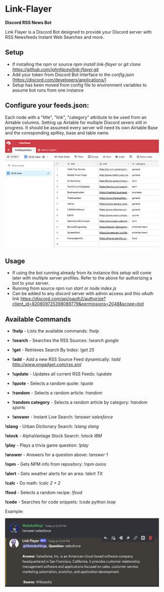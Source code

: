 # Link-Flayer

**Discord RSS News Bot**

Link Flayer is a Discord Bot designed to provide your Discord server with RSS Newsfeeds Instant Web Searches and more.

## Setup

- If installing the npm or source *npm install link-flayer* or *git clone https://github.com/johnfacey/link-flayer.git*
- Add your token from Discord Bot Interface to the *config.json* [https://discord.com/developers/applications/]
- Setup has been moved from config file to environment variables to assume bot runs from one instance

## Configure your feeds.json: 
Each node with a "title", "link", "category" attribute to be used from an Airtable columns. 
Setting up Airtable for multiple Discord severs still in progress. 
It should be assumed every server will need its own Airtable Base and the coresponding apiKey, base and table name.

![Airtable](./assets/airtable.png)

## Usage

- If using the bot running already from its instance this setup will come later with multiple server profiles. Refer to the above for authorizing a bot to your server.
- Running from source *npm run start* or *node index.js*
- Can be added to any discord server with admin access and this oAuth link https://discord.com/api/oauth2/authorize?client_id=820809725398089779&permissions=2048&scope=bot

## Available Commands
	
* **!help** - Lists the available commands: *!help*

* **!search** - Searches the RSS Sources: *!search google*

* **!get** - Retrieves Search By Index: *!get 25*

* **!add** - Add a new RSS Source Feed dynamically: *!add http://www.engadget.com/rss.xml*

* **!update** - Updates all current RSS Feeds: *!update*

* **!quote** - Selects a random quote: *!quote*

* **!random** - Selects a random article: *!random*

* **!random category** - Selects a random article by category: *!random sports*

* **!answer** - Instant Live Search: *!answer salesforce*

**!slang** - Urban Dictionary Search: *!slang slang*

**!stock** - AlphaVantage Stock Search: *!stock IBM*

**!play** - Plays a trivia game question: *!play*

**!answer** - Answers for a question above: *!answer 1*

**!npm** - Gets NPM info from repository: *!npm axios*

**!alert** - Gets weather alerts for an area: *!alert TX*

**!calc** - Do math: *!calc 2 + 2*

**!food** - Selects a random recipe: *!food*

**!code** - Searches for code snippets: *!code python loop*

Example:

![Airtable](./assets/ss1.png)

